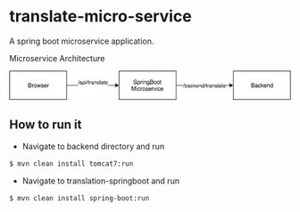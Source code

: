 # translate-micro-service

A spring boot microservice application.

Microservice Architecture

![](microservices.jpg)

## How to run it

* Navigate to backend directory and run

```bash
$ mvn clean install tomcat7:run
```

* Navigate to translation-springboot and run

```bash
$ mvn clean install spring-boot:run
```

